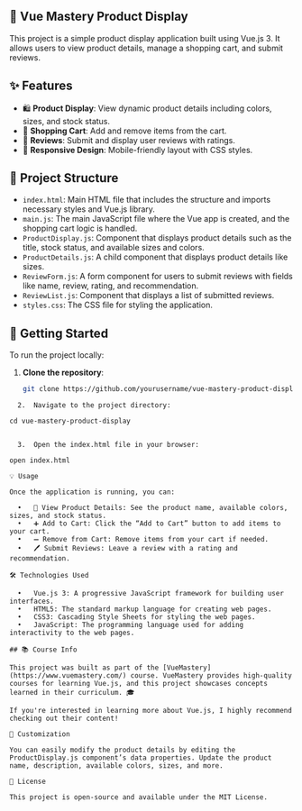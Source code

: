## 🧦 Vue Mastery Product Display

This project is a simple product display application built using Vue.js 3. It allows users to view product details, manage a shopping cart, and submit reviews.

## ✨ Features

- 🛍️ **Product Display**: View dynamic product details including colors, sizes, and stock status.
- 🛒 **Shopping Cart**: Add and remove items from the cart.
- 📝 **Reviews**: Submit and display user reviews with ratings.
- 📱 **Responsive Design**: Mobile-friendly layout with CSS styles.

## 📂 Project Structure

- `index.html`: Main HTML file that includes the structure and imports necessary styles and Vue.js library.
- `main.js`: The main JavaScript file where the Vue app is created, and the shopping cart logic is handled.
- `ProductDisplay.js`: Component that displays product details such as the title, stock status, and available sizes and colors.
- `ProductDetails.js`: A child component that displays product details like sizes.
- `ReviewForm.js`: A form component for users to submit reviews with fields like name, review, rating, and recommendation.
- `ReviewList.js`: Component that displays a list of submitted reviews.
- `styles.css`: The CSS file for styling the application.

## 🚀 Getting Started

To run the project locally:

1. **Clone the repository**:
   ```bash
   git clone https://github.com/yourusername/vue-mastery-product-display.git
  ```
	2.	Navigate to the project directory:

cd vue-mastery-product-display


	3.	Open the index.html file in your browser:

open index.html

💡 Usage

Once the application is running, you can:

	•	👀 View Product Details: See the product name, available colors, sizes, and stock status.
	•	➕ Add to Cart: Click the “Add to Cart” button to add items to your cart.
	•	➖ Remove from Cart: Remove items from your cart if needed.
	•	🖊️ Submit Reviews: Leave a review with a rating and recommendation.

🛠️ Technologies Used

	•	Vue.js 3: A progressive JavaScript framework for building user interfaces.
	•	HTML5: The standard markup language for creating web pages.
	•	CSS3: Cascading Style Sheets for styling the web pages.
	•	JavaScript: The programming language used for adding interactivity to the web pages.

## 📚 Course Info

This project was built as part of the [VueMastery](https://www.vuemastery.com/) course. VueMastery provides high-quality courses for learning Vue.js, and this project showcases concepts learned in their curriculum. 🎓

If you're interested in learning more about Vue.js, I highly recommend checking out their content!

🎨 Customization

You can easily modify the product details by editing the ProductDisplay.js component’s data properties. Update the product name, description, available colors, sizes, and more.

📄 License

This project is open-source and available under the MIT License.
